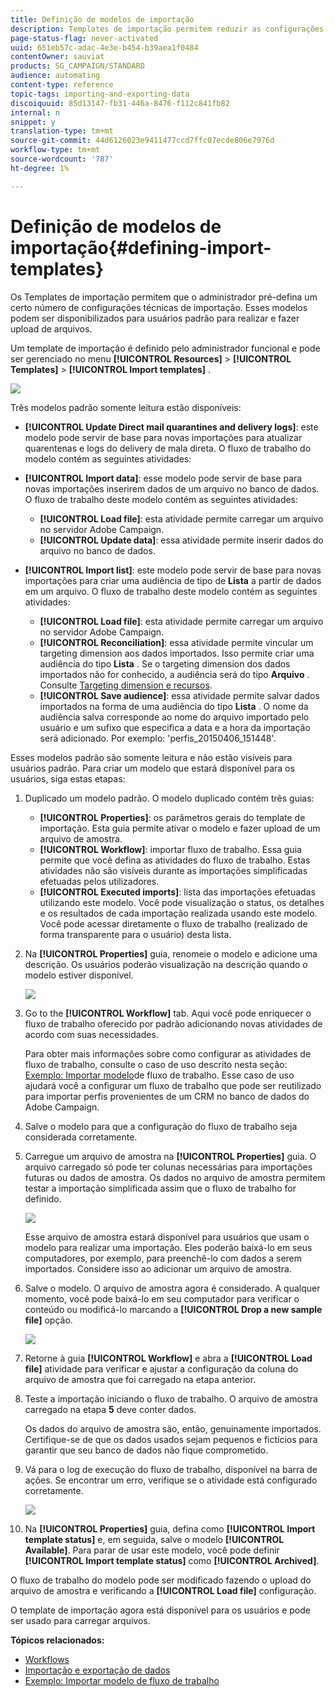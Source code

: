 ```yaml
---
title: Definição de modelos de importação
description: Templates de importação permitem reduzir as configurações necessárias e importar dados mais rapidamente.
page-status-flag: never-activated
uuid: 651eb57c-adac-4e3e-b454-b39aea1f0484
contentOwner: sauviat
products: SG_CAMPAIGN/STANDARD
audience: automating
content-type: reference
topic-tags: importing-and-exporting-data
discoiquuid: 85d13147-fb31-446a-8476-f112c841fb82
internal: n
snippet: y
translation-type: tm+mt
source-git-commit: 44d6126023e9411477ccd7ffc07ecde806e7976d
workflow-type: tm+mt
source-wordcount: '787'
ht-degree: 1%

---
```



# Definição de modelos de importação{#defining-import-templates}

Os Templates de importação permitem que o administrador pré-defina um certo número de configurações técnicas de importação. Esses modelos podem ser disponibilizados para usuários padrão para realizar e fazer upload de arquivos.

Um template de importação é definido pelo administrador funcional e pode ser gerenciado no menu **[!UICONTROL Resources]** > **[!UICONTROL Templates]** > **[!UICONTROL Import templates]** .

![](assets/import_template_list.png)

Três modelos padrão somente leitura estão disponíveis:

* **[!UICONTROL Update Direct mail quarantines and delivery logs]**: este modelo pode servir de base para novas importações para atualizar quarentenas e logs do delivery de mala direta. O fluxo de trabalho do modelo contém as seguintes atividades:
* **[!UICONTROL Import data]**: esse modelo pode servir de base para novas importações inserirem dados de um arquivo no banco de dados. O fluxo de trabalho deste modelo contém as seguintes atividades:

   * **[!UICONTROL Load file]**: esta atividade permite carregar um arquivo no servidor Adobe Campaign.
   * **[!UICONTROL Update data]**: essa atividade permite inserir dados do arquivo no banco de dados.

* **[!UICONTROL Import list]**: este modelo pode servir de base para novas importações para criar uma audiência de tipo de **Lista** a partir de dados em um arquivo. O fluxo de trabalho deste modelo contém as seguintes atividades:

   * **[!UICONTROL Load file]**: esta atividade permite carregar um arquivo no servidor Adobe Campaign.
   * **[!UICONTROL Reconciliation]**: essa atividade permite vincular um targeting dimension aos dados importados. Isso permite criar uma audiência do tipo **Lista** . Se o targeting dimension dos dados importados não for conhecido, a audiência será do tipo **Arquivo** . Consulte [Targeting dimension e recursos](../../automating/using/query.md#targeting-dimensions-and-resources).
   * **[!UICONTROL Save audience]**: essa atividade permite salvar dados importados na forma de uma audiência do tipo **Lista** . O nome da audiência salva corresponde ao nome do arquivo importado pelo usuário e um sufixo que especifica a data e a hora da importação será adicionado. Por exemplo: &#39;perfis_20150406_151448&#39;.

Esses modelos padrão são somente leitura e não estão visíveis para usuários padrão. Para criar um modelo que estará disponível para os usuários, siga estas etapas:

1. Duplicado um modelo padrão. O modelo duplicado contém três guias:

   * **[!UICONTROL Properties]**: os parâmetros gerais do template de importação. Esta guia permite ativar o modelo e fazer upload de um arquivo de amostra.
   * **[!UICONTROL Workflow]**: importar fluxo de trabalho. Essa guia permite que você defina as atividades do fluxo de trabalho. Estas atividades não são visíveis durante as importações simplificadas efetuadas pelos utilizadores.
   * **[!UICONTROL Executed imports]**: lista das importações efetuadas utilizando este modelo. Você pode visualização o status, os detalhes e os resultados de cada importação realizada usando este modelo. Você pode acessar diretamente o fluxo de trabalho (realizado de forma transparente para o usuário) desta lista.

1. Na **[!UICONTROL Properties]** guia, renomeie o modelo e adicione uma descrição. Os usuários poderão visualização na descrição quando o modelo estiver disponível.

   ![](assets/simplified_import_model1.png)

1. Go to the **[!UICONTROL Workflow]** tab. Aqui você pode enriquecer o fluxo de trabalho oferecido por padrão adicionando novas atividades de acordo com suas necessidades.

   Para obter mais informações sobre como configurar as atividades de fluxo de trabalho, consulte o caso de uso descrito nesta seção: [Exemplo: Importar modelo](../../automating/using/creating-import-workflow-templates.md)de fluxo de trabalho. Esse caso de uso ajudará você a configurar um fluxo de trabalho que pode ser reutilizado para importar perfis provenientes de um CRM no banco de dados do Adobe Campaign.

1. Salve o modelo para que a configuração do fluxo de trabalho seja considerada corretamente.
1. Carregue um arquivo de amostra na **[!UICONTROL Properties]** guia. O arquivo carregado só pode ter colunas necessárias para importações futuras ou dados de amostra. Os dados no arquivo de amostra permitem testar a importação simplificada assim que o fluxo de trabalho for definido.

   ![](assets/import_template_sample.png)

   Esse arquivo de amostra estará disponível para usuários que usam o modelo para realizar uma importação. Eles poderão baixá-lo em seus computadores, por exemplo, para preenchê-lo com dados a serem importados. Considere isso ao adicionar um arquivo de amostra.

1. Salve o modelo. O arquivo de amostra agora é considerado. A qualquer momento, você pode baixá-lo em seu computador para verificar o conteúdo ou modificá-lo marcando a **[!UICONTROL Drop a new sample file]** opção.

   ![](assets/simplified_import_model2.png)

1. Retorne à guia **[!UICONTROL Workflow]** e abra a **[!UICONTROL Load file]** atividade para verificar e ajustar a configuração da coluna do arquivo de amostra que foi carregado na etapa anterior.
1. Teste a importação iniciando o fluxo de trabalho. O arquivo de amostra carregado na etapa **5** deve conter dados.

   Os dados do arquivo de amostra são, então, genuinamente importados. Certifique-se de que os dados usados sejam pequenos e fictícios para garantir que seu banco de dados não fique comprometido.

1. Vá para o log de execução do fluxo de trabalho, disponível na barra de ações. Se encontrar um erro, verifique se o atividade está configurado corretamente.

   ![](assets/simplified_import_model3.png)

1. Na **[!UICONTROL Properties]** guia, defina como **[!UICONTROL Import template status]** e, em seguida, salve o modelo **[!UICONTROL Available]**. Para parar de usar este modelo, você pode definir **[!UICONTROL Import template status]** como **[!UICONTROL Archived]**.

O fluxo de trabalho do modelo pode ser modificado fazendo o upload do arquivo de amostra e verificando a **[!UICONTROL Load file]** configuração.

O template de importação agora está disponível para os usuários e pode ser usado para carregar arquivos.

**Tópicos relacionados:**

* [Workflows](../../automating/using/get-started-workflows.md)
* [Importação e exportação de dados](../../automating/using/about-data-import-and-export.md)
* [Exemplo: Importar modelo de fluxo de trabalho](../../automating/using/creating-import-workflow-templates.md)

